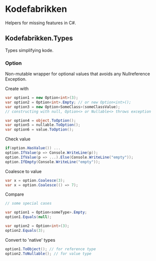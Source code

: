 # Kodefabrikken

Helpers for missing features in C#.

## Kodefabrikken.Types

Types simplifying kode.

### Option
Non-mutable wrapper for optional values that avoids any Nullreference Exception.

Create with
``` C#
var option1 = new Option<int>(3);
var option2 = Option<int>.Empty; // or new Option<int>();
var option3 = new Option<SomeClass>(someClassValue);
// constructing with null, Option<> or Nullable<> throws exception

var option4 = object.ToOption();
var option5 = nullable.ToOption();
var option6 = value.ToOption();
```


Check value
``` C#
if(option.HasValue()) ...
option.IfValue(p => Console.WriteLine(p));
option.IfValue(p => ...).Else(Console.WriteLine("empty"));
option.IfEmpty(Console.WriteLine("empty"));
```

Coalesce to value
``` C#
var x = option.Coalesce(3);
var x = option.Coalesce(() => 7);
```

Compare
``` C#
// some special cases

var option1 = Option<someType>.Empty;
option1.Equals(null);

var option2 = Option<int>(3);
option2.Equals(3);
```

Convert to 'native' types
``` C#
option1.ToObject(); // for reference type
option2.ToNullable(); // for value type
```

 